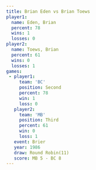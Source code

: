 ```yaml
---
title: Brian Eden vs Brian Toews
player1:            
  name: Eden, Brian 
  percent: 78       
  wins: 1           
  losses: 0         
player2:            
  name: Toews, Brian
  percent: 61       
  wins: 0           
  losses: 1         
games:
 - player1:          
     team: 'BC'      
     position: Second
     percent: 78     
     win: 1          
     loss: 0         
   player2:         
     team: 'MB'     
     position: Third
     percent: 61    
     win: 0         
     loss: 1        
   event: Brier         
   year: 1986           
   draw: Round Robin(11)
   score: MB 5 - BC 8   
---
```

